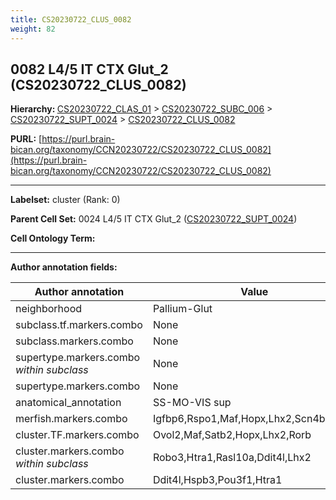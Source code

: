 ```yaml
---
title: CS20230722_CLUS_0082
weight: 82
---
```

## 0082 L4/5 IT CTX Glut_2 (CS20230722_CLUS_0082)
<b>Hierarchy: </b>
[CS20230722_CLAS_01](../CS20230722_CLAS_01) >
[CS20230722_SUBC_006](../CS20230722_SUBC_006) >
[CS20230722_SUPT_0024](../CS20230722_SUPT_0024) >
[CS20230722_CLUS_0082](../CS20230722_CLUS_0082)

**PURL:** [https://purl.brain-bican.org/taxonomy/CCN20230722/CS20230722_CLUS_0082](https://purl.brain-bican.org/taxonomy/CCN20230722/CS20230722_CLUS_0082)

---


**Labelset:** cluster (Rank: 0)

**Parent Cell Set:** 0024 L4/5 IT CTX Glut_2 ([CS20230722_SUPT_0024](../CS20230722_SUPT_0024))



**Cell Ontology Term:** 

[MARKER GENES.]: #


---

[TRANSFERRED ANNOTATIONS.]: #


[AUTHOR ANNOTATION FIELDS.]: #


**Author annotation fields:**

| Author annotation | Value |
|-------------------|-------|
|neighborhood|Pallium-Glut|
|subclass.tf.markers.combo|None|
|subclass.markers.combo|None|
|supertype.markers.combo _within subclass_|None|
|supertype.markers.combo|None|
|anatomical_annotation|SS-MO-VIS sup|
|merfish.markers.combo|Igfbp6,Rspo1,Maf,Hopx,Lhx2,Scn4b,Calb1|
|cluster.TF.markers.combo|Ovol2,Maf,Satb2,Hopx,Lhx2,Rorb|
|cluster.markers.combo _within subclass_|Robo3,Htra1,Rasl10a,Ddit4l,Lhx2|
|cluster.markers.combo|Ddit4l,Hspb3,Pou3f1,Htra1|
